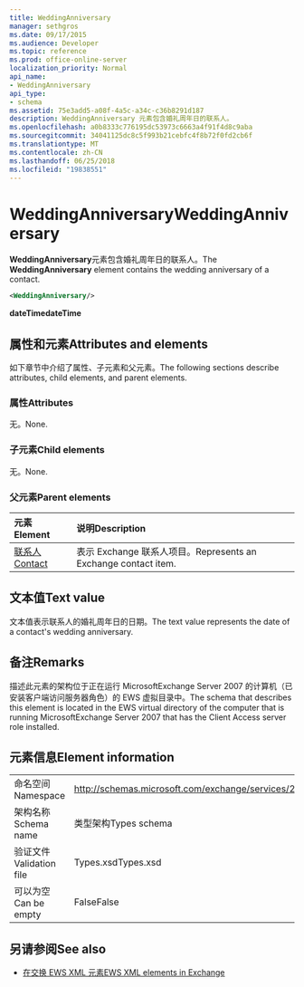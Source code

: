 ```yaml
---
title: WeddingAnniversary
manager: sethgros
ms.date: 09/17/2015
ms.audience: Developer
ms.topic: reference
ms.prod: office-online-server
localization_priority: Normal
api_name:
- WeddingAnniversary
api_type:
- schema
ms.assetid: 75e3add5-a08f-4a5c-a34c-c36b8291d187
description: WeddingAnniversary 元素包含婚礼周年日的联系人。
ms.openlocfilehash: a0b8333c776195dc53973c6663a4f91f4d8c9aba
ms.sourcegitcommit: 34041125dc8c5f993b21cebfc4f8b72f0fd2cb6f
ms.translationtype: MT
ms.contentlocale: zh-CN
ms.lasthandoff: 06/25/2018
ms.locfileid: "19838551"
---
```

# <a name="weddinganniversary"></a><span data-ttu-id="64359-103">WeddingAnniversary</span><span class="sxs-lookup"><span data-stu-id="64359-103">WeddingAnniversary</span></span>

<span data-ttu-id="64359-104">**WeddingAnniversary**元素包含婚礼周年日的联系人。</span><span class="sxs-lookup"><span data-stu-id="64359-104">The **WeddingAnniversary** element contains the wedding anniversary of a contact.</span></span> 
  
```xml
<WeddingAnniversary/>
```

 <span data-ttu-id="64359-105">**dateTime**</span><span class="sxs-lookup"><span data-stu-id="64359-105">**dateTime**</span></span>
## <a name="attributes-and-elements"></a><span data-ttu-id="64359-106">属性和元素</span><span class="sxs-lookup"><span data-stu-id="64359-106">Attributes and elements</span></span>

<span data-ttu-id="64359-107">如下章节中介绍了属性、子元素和父元素。</span><span class="sxs-lookup"><span data-stu-id="64359-107">The following sections describe attributes, child elements, and parent elements.</span></span>
  
### <a name="attributes"></a><span data-ttu-id="64359-108">属性</span><span class="sxs-lookup"><span data-stu-id="64359-108">Attributes</span></span>

<span data-ttu-id="64359-109">无。</span><span class="sxs-lookup"><span data-stu-id="64359-109">None.</span></span>
  
### <a name="child-elements"></a><span data-ttu-id="64359-110">子元素</span><span class="sxs-lookup"><span data-stu-id="64359-110">Child elements</span></span>

<span data-ttu-id="64359-111">无。</span><span class="sxs-lookup"><span data-stu-id="64359-111">None.</span></span>
  
### <a name="parent-elements"></a><span data-ttu-id="64359-112">父元素</span><span class="sxs-lookup"><span data-stu-id="64359-112">Parent elements</span></span>

|<span data-ttu-id="64359-113">**元素**</span><span class="sxs-lookup"><span data-stu-id="64359-113">**Element**</span></span>|<span data-ttu-id="64359-114">**说明**</span><span class="sxs-lookup"><span data-stu-id="64359-114">**Description**</span></span>|
|:-----|:-----|
|[<span data-ttu-id="64359-115">联系人</span><span class="sxs-lookup"><span data-stu-id="64359-115">Contact</span></span>](contact.md) <br/> |<span data-ttu-id="64359-116">表示 Exchange 联系人项目。</span><span class="sxs-lookup"><span data-stu-id="64359-116">Represents an Exchange contact item.</span></span>  <br/> |
   
## <a name="text-value"></a><span data-ttu-id="64359-117">文本值</span><span class="sxs-lookup"><span data-stu-id="64359-117">Text value</span></span>

<span data-ttu-id="64359-118">文本值表示联系人的婚礼周年日的日期。</span><span class="sxs-lookup"><span data-stu-id="64359-118">The text value represents the date of a contact's wedding anniversary.</span></span>
  
## <a name="remarks"></a><span data-ttu-id="64359-119">备注</span><span class="sxs-lookup"><span data-stu-id="64359-119">Remarks</span></span>

<span data-ttu-id="64359-120">描述此元素的架构位于正在运行 MicrosoftExchange Server 2007 的计算机（已安装客户端访问服务器角色）的 EWS 虚拟目录中。</span><span class="sxs-lookup"><span data-stu-id="64359-120">The schema that describes this element is located in the EWS virtual directory of the computer that is running MicrosoftExchange Server 2007 that has the Client Access server role installed.</span></span>
  
## <a name="element-information"></a><span data-ttu-id="64359-121">元素信息</span><span class="sxs-lookup"><span data-stu-id="64359-121">Element information</span></span>

|||
|:-----|:-----|
|<span data-ttu-id="64359-122">命名空间</span><span class="sxs-lookup"><span data-stu-id="64359-122">Namespace</span></span>  <br/> |http://schemas.microsoft.com/exchange/services/2006/types  <br/> |
|<span data-ttu-id="64359-123">架构名称</span><span class="sxs-lookup"><span data-stu-id="64359-123">Schema name</span></span>  <br/> |<span data-ttu-id="64359-124">类型架构</span><span class="sxs-lookup"><span data-stu-id="64359-124">Types schema</span></span>  <br/> |
|<span data-ttu-id="64359-125">验证文件</span><span class="sxs-lookup"><span data-stu-id="64359-125">Validation file</span></span>  <br/> |<span data-ttu-id="64359-126">Types.xsd</span><span class="sxs-lookup"><span data-stu-id="64359-126">Types.xsd</span></span>  <br/> |
|<span data-ttu-id="64359-127">可以为空</span><span class="sxs-lookup"><span data-stu-id="64359-127">Can be empty</span></span>  <br/> |<span data-ttu-id="64359-128">False</span><span class="sxs-lookup"><span data-stu-id="64359-128">False</span></span>  <br/> |
   
## <a name="see-also"></a><span data-ttu-id="64359-129">另请参阅</span><span class="sxs-lookup"><span data-stu-id="64359-129">See also</span></span>



- [<span data-ttu-id="64359-130">在交换 EWS XML 元素</span><span class="sxs-lookup"><span data-stu-id="64359-130">EWS XML elements in Exchange</span></span>](ews-xml-elements-in-exchange.md)


